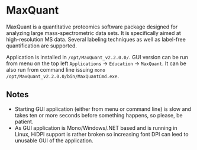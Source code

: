 # MaxQuant

MaxQuant is a quantitative proteomics software package designed for analyzing large mass-spectrometric data sets. It is specifically aimed at high-resolution MS data. Several labeling techniques as well as label-free quantification are supported.

Application is installed in `/opt/MaxQuant_v2.2.0.0/`. GUI version can be run from menu on the top left `Applications` -> `Education` -> `MaxQuant`. It can be also run from command line issuing `mono /opt/MaxQuant_v2.2.0.0/bin/MaxQuantCmd.exe`.

## Notes

* Starting GUI application (either from menu or command line) is slow and takes ten or more seconds before something happens, so please, be patient.
* As GUI application is Mono/Windows/.NET based and is running in Linux, HiDPI support is rather broken so increasing font DPI can leed to unusable GUI of the application.

